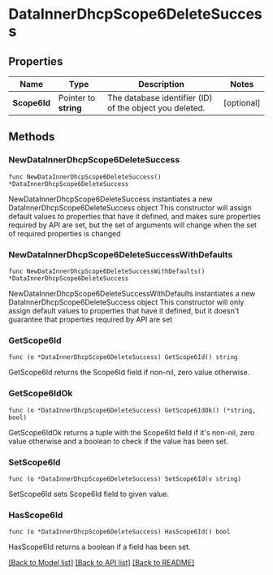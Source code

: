 # DataInnerDhcpScope6DeleteSuccess

## Properties

Name | Type | Description | Notes
------------ | ------------- | ------------- | -------------
**Scope6Id** | Pointer to **string** | The database identifier (ID) of the object you deleted. | [optional] 

## Methods

### NewDataInnerDhcpScope6DeleteSuccess

`func NewDataInnerDhcpScope6DeleteSuccess() *DataInnerDhcpScope6DeleteSuccess`

NewDataInnerDhcpScope6DeleteSuccess instantiates a new DataInnerDhcpScope6DeleteSuccess object
This constructor will assign default values to properties that have it defined,
and makes sure properties required by API are set, but the set of arguments
will change when the set of required properties is changed

### NewDataInnerDhcpScope6DeleteSuccessWithDefaults

`func NewDataInnerDhcpScope6DeleteSuccessWithDefaults() *DataInnerDhcpScope6DeleteSuccess`

NewDataInnerDhcpScope6DeleteSuccessWithDefaults instantiates a new DataInnerDhcpScope6DeleteSuccess object
This constructor will only assign default values to properties that have it defined,
but it doesn't guarantee that properties required by API are set

### GetScope6Id

`func (o *DataInnerDhcpScope6DeleteSuccess) GetScope6Id() string`

GetScope6Id returns the Scope6Id field if non-nil, zero value otherwise.

### GetScope6IdOk

`func (o *DataInnerDhcpScope6DeleteSuccess) GetScope6IdOk() (*string, bool)`

GetScope6IdOk returns a tuple with the Scope6Id field if it's non-nil, zero value otherwise
and a boolean to check if the value has been set.

### SetScope6Id

`func (o *DataInnerDhcpScope6DeleteSuccess) SetScope6Id(v string)`

SetScope6Id sets Scope6Id field to given value.

### HasScope6Id

`func (o *DataInnerDhcpScope6DeleteSuccess) HasScope6Id() bool`

HasScope6Id returns a boolean if a field has been set.


[[Back to Model list]](../README.md#documentation-for-models) [[Back to API list]](../README.md#documentation-for-api-endpoints) [[Back to README]](../README.md)


